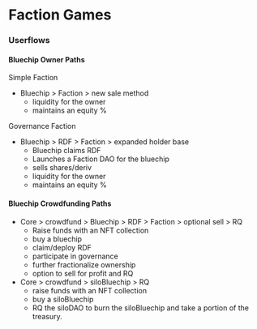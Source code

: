 # Faction Games

### Userflows <a href="#userflows" id="userflows"></a>

#### Bluechip Owner Paths <a href="#bluechip-owner-paths" id="bluechip-owner-paths"></a>

Simple Faction

* Bluechip > Faction > new sale method
  * liquidity for the owner
  * maintains an equity %

Governance Faction

* Bluechip > RDF > Faction > expanded holder base
  * Bluechip claims RDF
  * Launches a Faction DAO for the bluechip
  * sells shares/deriv
  * liquidity for the owner
  * maintains an equity %

#### Bluechip Crowdfunding Paths <a href="#bluechip-crowdfunding-paths" id="bluechip-crowdfunding-paths"></a>

* Core > crowdfund > Bluechip > RDF > Faction > optional sell > RQ
  * Raise funds with an NFT collection
  * buy a bluechip
  * claim/deploy RDF
  * participate in governance
  * further fractionalize ownership
  * option to sell for profit and RQ
* Core > crowdfund > siloBluechip > RQ
  * raise funds with an NFT collection
  * buy a siloBluechip
  * RQ the siloDAO to burn the siloBluechip and take a portion of the treasury.
